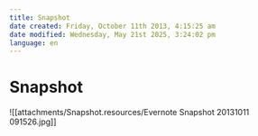 ```yaml
---
title: Snapshot
date created: Friday, October 11th 2013, 4:15:25 am
date modified: Wednesday, May 21st 2025, 3:24:02 pm
language: en
---
```


# Snapshot

![[attachments/Snapshot.resources/Evernote Snapshot 20131011 091526.jpg]]
